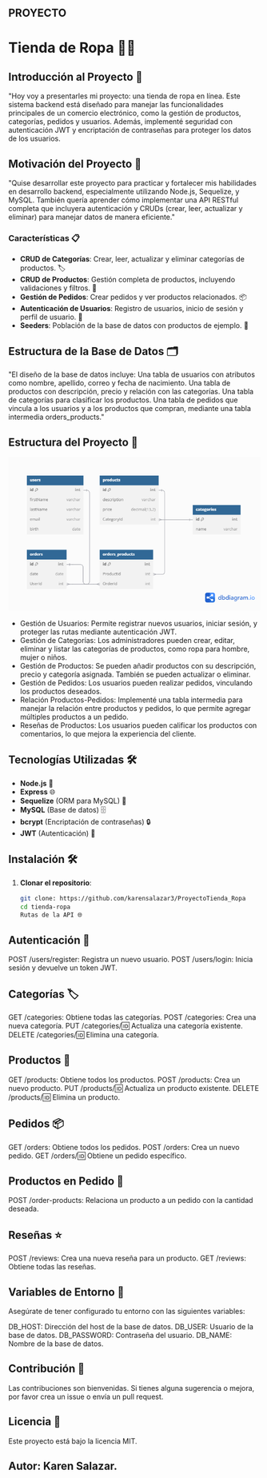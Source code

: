 ## PROYECTO
# Tienda de Ropa 👙💞

## Introducción al Proyecto 🚀
"Hoy voy a presentarles mi proyecto: una tienda de ropa en línea. Este sistema backend está diseñado para manejar las funcionalidades principales de un comercio electrónico, como la gestión de productos, categorías, pedidos y usuarios. Además, implementé seguridad con autenticación JWT y encriptación de contraseñas para proteger los datos de los usuarios.
## Motivación del Proyecto 🎯
"Quise desarrollar este proyecto para practicar y fortalecer mis habilidades en desarrollo backend, especialmente utilizando Node.js, Sequelize, y MySQL. También quería aprender cómo implementar una API RESTful completa que incluyera autenticación y CRUDs (crear, leer, actualizar y eliminar) para manejar datos de manera eficiente."
### Características 📋
- **CRUD de Categorías**: Crear, leer, actualizar y eliminar categorías de productos. 🏷️
- **CRUD de Productos**: Gestión completa de productos, incluyendo validaciones y filtros. 👗
- **Gestión de Pedidos**: Crear pedidos y ver productos relacionados. 📦
- **Autenticación de Usuarios**: Registro de usuarios, inicio de sesión y perfil de usuario. 🔐
- **Seeders**: Población de la base de datos con productos de ejemplo. 🌱

## Estructura de la Base de Datos 🗂️
"El diseño de la base de datos incluye:
Una tabla de usuarios con atributos como nombre, apellido, correo y fecha de nacimiento.
Una tabla de productos con descripción, precio y relación con las categorías.
Una tabla de categorías para clasificar los productos.
Una tabla de pedidos que vincula a los usuarios y a los productos que compran, mediante una tabla intermedia orders_products."
## Estructura del Proyecto 📂
![ProyectoTienaRopa](Copy%20of%20e_commerce.png)

- Gestión de Usuarios: 
Permite registrar nuevos usuarios, iniciar sesión, y proteger las rutas mediante autenticación JWT.
- Gestión de Categorías:
 Los administradores pueden crear, editar, eliminar y listar las categorías de productos, como ropa para hombre, mujer o niños.
 - Gestión de Productos: 
Se pueden añadir productos con su descripción, precio y categoría asignada. También se pueden actualizar o eliminar.
- Gestión de Pedidos: 
Los usuarios pueden realizar pedidos, vinculando los productos deseados.
- Relación Productos-Pedidos: 
Implementé una tabla intermedia para manejar la relación entre productos y pedidos, lo que permite agregar múltiples productos a un pedido.
- Reseñas de Productos: 
Los usuarios pueden calificar los productos con comentarios, lo que mejora la experiencia del cliente.

## Tecnologías Utilizadas 🛠️

- **Node.js** 🚀
- **Express** 🌐
- **Sequelize** (ORM para MySQL) 🔄
- **MySQL** (Base de datos) 🗄️
- **bcrypt** (Encriptación de contraseñas) 🔒
- **JWT** (Autenticación) 🔑
## Instalación 🛠️

1. **Clonar el repositorio**:

   ```bash
   git clone: https://github.com/karensalazar3/ProyectoTienda_Ropa
   cd tienda-ropa
   Rutas de la API 🌐
## Autenticación 🔑
POST /users/register: Registra un nuevo usuario.
POST /users/login: Inicia sesión y devuelve un token JWT.
## Categorías 🏷️
GET /categories: Obtiene todas las categorías.
POST /categories: Crea una nueva categoría.
PUT /categories/:id: Actualiza una categoría existente.
DELETE /categories/:id: Elimina una categoría.

## Productos 👙
GET /products: Obtiene todos los productos.
POST /products: Crea un nuevo producto.
PUT /products/:id: Actualiza un producto existente.
DELETE /products/:id: Elimina un producto.
## Pedidos 📦
GET /orders: Obtiene todos los pedidos.
POST /orders: Crea un nuevo pedido.
GET /orders/:id: Obtiene un pedido específico.
## Productos en Pedido 🛒
POST /order-products: Relaciona un producto a un pedido con la cantidad deseada.

## Reseñas ⭐
POST /reviews: Crea una nueva reseña para un producto.
GET /reviews: Obtiene todas las reseñas.
## Variables de Entorno 🌱
Asegúrate de tener configurado tu entorno con las siguientes variables:

DB_HOST: Dirección del host de la base de datos.
DB_USER: Usuario de la base de datos.
DB_PASSWORD: Contraseña del usuario.
DB_NAME: Nombre de la base de datos.
## Contribución 🤝
Las contribuciones son bienvenidas. Si tienes alguna sugerencia o mejora, por favor crea un issue o envía un pull request.

## Licencia 📜
Este proyecto está bajo la licencia MIT.

## Autor: Karen Salazar.

